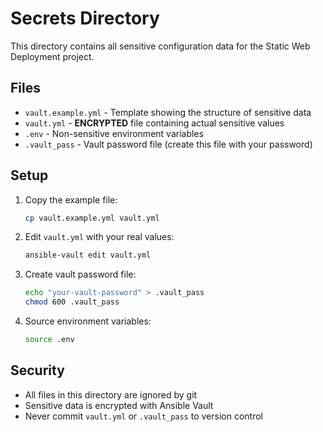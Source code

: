# Secrets Directory

This directory contains all sensitive configuration data for the Static Web Deployment project.

## Files

- `vault.example.yml` - Template showing the structure of sensitive data
- `vault.yml` - **ENCRYPTED** file containing actual sensitive values
- `.env` - Non-sensitive environment variables
- `.vault_pass` - Vault password file (create this file with your password)

## Setup

1. Copy the example file:
   ```bash
   cp vault.example.yml vault.yml
   ```

2. Edit `vault.yml` with your real values:
   ```bash
   ansible-vault edit vault.yml
   ```

3. Create vault password file:
   ```bash
   echo "your-vault-password" > .vault_pass
   chmod 600 .vault_pass
   ```

4. Source environment variables:
   ```bash
   source .env
   ```

## Security

- All files in this directory are ignored by git
- Sensitive data is encrypted with Ansible Vault
- Never commit `vault.yml` or `.vault_pass` to version control
